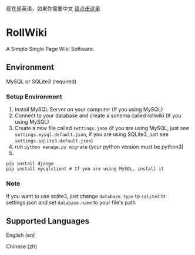 现在是英语，如果你需要中文 [请点击这里](https://github.com/azurestar-space/RollWiki/blob/master/README_zh-cn.md)
# RollWiki
A Simple Single Page Wiki Software.
## Environment
MySQL or SQLite3 (required)

### Setup Environment
1. Install MySQL Server on your computer (If you using MySQL)
2. Connect to your database and create a schema called rollwiki (If you using MySQL)
3. Create a new file called `settings.json` (if you are using MySQL, just see `settings.mysql.default.json`, if you are using SQLite3, just see `settings.sqlite3.default.json`)
4. run `python manage.py migrate` (your python version must be python3)
5. 
```shell
pip install django
pip install mysqlclient # If you are using MySQL, install it
```
### Note

If you want to use sqlite3, just change `database.type` to `sqlite3` in settings.json and set `database.name` to your file's path

## Supported Languages

English (en)

Chinese (zh)
